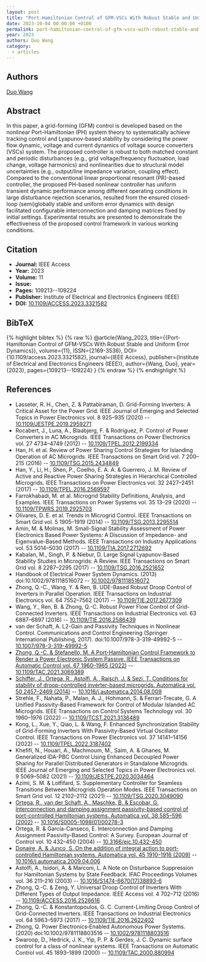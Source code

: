 ```yaml
---
layout: post
title: "Port-Hamiltonian Control of GFM-VSCs With Robust Stable and Uniform Error Dynamics"
date: 2023-10-04 00:00:00 +0100
permalink: port-hamiltonian-control-of-gfm-vscs-with-robust-stable-and-uniform-error-dynamics
year: 2023
authors: Duo Wang
category:
  - articles
---
```

 
## Authors
[Duo Wang](authors/duo_wang)
 
## Abstract
In this paper, a grid-forming (GFM) control is developed based on the nonlinear Port-Hamiltonian (PH) system theory to systematically achieve tracking control and Lyapunov-based stability by considering the power flow dynamic, voltage and current dynamics of voltage source converters (VSCs) system. The proposed controller is robust to both matched constant and periodic disturbances (e.g., grid voltage/frequency fluctuation, load change, voltage harmonics) and nonlinearities due to structural model uncertainties (e.g., output/line impedance variation, coupling effect). Compared to the conventional linear proportional resonant (PR)-based controller, the proposed PH-based nonlinear controller has uniform transient dynamic performance among different operating conditions in large disturbance rejection scenarios, resulted from the ensured closed-loop (semi)globally stable and uniform error dynamics with design facilitated configurable interconnection and damping matrices fixed by initial settings. Experimental results are presented to demonstrate the effectiveness of the proposed control framework in various working conditions.
 
## Citation
- **Journal:** IEEE Access
- **Year:** 2023
- **Volume:** 11
- **Issue:** 
- **Pages:** 109213--109224
- **Publisher:** Institute of Electrical and Electronics Engineers (IEEE)
- **DOI:** [10.1109/ACCESS.2023.3321582](https://doi.org/10.1109/ACCESS.2023.3321582)
 
## BibTeX
{% highlight bibtex %}
{% raw %}
@article{Wang_2023,
  title={{Port-Hamiltonian Control of GFM-VSCs With Robust Stable and Uniform Error Dynamics}},
  volume={11},
  ISSN={2169-3536},
  DOI={10.1109/access.2023.3321582},
  journal={IEEE Access},
  publisher={Institute of Electrical and Electronics Engineers (IEEE)},
  author={Wang, Duo},
  year={2023},
  pages={109213--109224}
}
{% endraw %}
{% endhighlight %}
 
## References
- Lasseter, R. H., Chen, Z. & Pattabiraman, D. Grid-Forming Inverters: A Critical Asset for the Power Grid. IEEE Journal of Emerging and Selected Topics in Power Electronics vol. 8 925–935 (2020) -- [10.1109/JESTPE.2019.2959271](https://doi.org/10.1109/JESTPE.2019.2959271)
- Rocabert, J., Luna, A., Blaabjerg, F. & Rodríguez, P. Control of Power Converters in AC Microgrids. IEEE Transactions on Power Electronics vol. 27 4734–4749 (2012) -- [10.1109/TPEL.2012.2199334](https://doi.org/10.1109/TPEL.2012.2199334)
- Han, H. et al. Review of Power Sharing Control Strategies for Islanding Operation of AC Microgrids. IEEE Transactions on Smart Grid vol. 7 200–215 (2016) -- [10.1109/TSG.2015.2434849](https://doi.org/10.1109/TSG.2015.2434849)
- Han, Y., Li, H., Shen, P., Coelho, E. A. A. & Guerrero, J. M. Review of Active and Reactive Power Sharing Strategies in Hierarchical Controlled Microgrids. IEEE Transactions on Power Electronics vol. 32 2427–2451 (2017) -- [10.1109/TPEL.2016.2569597](https://doi.org/10.1109/TPEL.2016.2569597)
- Farrokhabadi, M. et al. Microgrid Stability Definitions, Analysis, and Examples. IEEE Transactions on Power Systems vol. 35 13–29 (2020) -- [10.1109/TPWRS.2019.2925703](https://doi.org/10.1109/TPWRS.2019.2925703)
- Olivares, D. E. et al. Trends in Microgrid Control. IEEE Transactions on Smart Grid vol. 5 1905–1919 (2014) -- [10.1109/TSG.2013.2295514](https://doi.org/10.1109/TSG.2013.2295514)
- Amin, M. & Molinas, M. Small-Signal Stability Assessment of Power Electronics Based Power Systems: A Discussion of Impedance- and Eigenvalue-Based Methods. IEEE Transactions on Industry Applications vol. 53 5014–5030 (2017) -- [10.1109/TIA.2017.2712692](https://doi.org/10.1109/TIA.2017.2712692)
- Kabalan, M., Singh, P. & Niebur, D. Large Signal Lyapunov-Based Stability Studies in Microgrids: A Review. IEEE Transactions on Smart Grid vol. 8 2287–2295 (2017) -- [10.1109/TSG.2016.2521652](https://doi.org/10.1109/TSG.2016.2521652)
- Handbook of Electrical Power System Dynamics. (2013) doi:10.1002/9781118516072 -- [10.1002/9781118516072](https://doi.org/10.1002/9781118516072)
- Zhong, Q.-C., Wang, Y. & Ren, B. UDE-Based Robust Droop Control of Inverters in Parallel Operation. IEEE Transactions on Industrial Electronics vol. 64 7552–7562 (2017) -- [10.1109/TIE.2017.2677309](https://doi.org/10.1109/TIE.2017.2677309)
- Wang, Y., Ren, B. & Zhong, Q.-C. Robust Power Flow Control of Grid-Connected Inverters. IEEE Transactions on Industrial Electronics vol. 63 6887–6897 (2016) -- [10.1109/TIE.2016.2586439](https://doi.org/10.1109/TIE.2016.2586439)
- van der Schaft, A. L2-Gain and Passivity Techniques in Nonlinear Control. Communications and Control Engineering (Springer International Publishing, 2017). doi:10.1007/978-3-319-49992-5 -- [10.1007/978-3-319-49992-5](https://doi.org/10.1007/978-3-319-49992-5)
- [Zhong, Q.-C. & Stefanello, M. A Port-Hamiltonian Control Framework to Render a Power Electronic System Passive. IEEE Transactions on Automatic Control vol. 67 1960–1965 (2022)](a-port-hamiltonian-control-framework-to-render-a-power-electronic-system-passive) -- [10.1109/TAC.2021.3069389](https://doi.org/10.1109/TAC.2021.3069389)
- [Schiffer, J., Ortega, R., Astolfi, A., Raisch, J. & Sezi, T. Conditions for stability of droop-controlled inverter-based microgrids. Automatica vol. 50 2457–2469 (2014)](conditions-for-stability-of-droop-controlled-inverter-based-microgrids) -- [10.1016/j.automatica.2014.08.009](https://doi.org/10.1016/j.automatica.2014.08.009)
- Strehle, F., Nahata, P., Malan, A. J., Hohmann, S. & Ferrari-Trecate, G. A Unified Passivity-Based Framework for Control of Modular Islanded AC Microgrids. IEEE Transactions on Control Systems Technology vol. 30 1960–1976 (2022) -- [10.1109/TCST.2021.3136489](https://doi.org/10.1109/TCST.2021.3136489)
- Kong, L., Xue, Y., Qiao, L. & Wang, F. Enhanced Synchronization Stability of Grid-Forming Inverters With Passivity-Based Virtual Oscillator Control. IEEE Transactions on Power Electronics vol. 37 14141–14156 (2022) -- [10.1109/TPEL.2022.3187402](https://doi.org/10.1109/TPEL.2022.3187402)
- Khefifi, N., Houari, A., Machmoum, M., Saim, A. & Ghanes, M. Generalized IDA-PBC Control Using Enhanced Decoupled Power Sharing for Parallel Distributed Generators in Standalone Microgrids. IEEE Journal of Emerging and Selected Topics in Power Electronics vol. 9 5069–5082 (2021) -- [10.1109/JESTPE.2020.3034464](https://doi.org/10.1109/JESTPE.2020.3034464)
- Azimi, S. M. & Lotfifard, S. Supplementary Controller for Seamless Transitions Between Microgrids Operation Modes. IEEE Transactions on Smart Grid vol. 12 2102–2112 (2021) -- [10.1109/TSG.2020.3049090](https://doi.org/10.1109/TSG.2020.3049090)
- [Ortega, R., van der Schaft, A., Maschke, B. & Escobar, G. Interconnection and damping assignment passivity-based control of port-controlled Hamiltonian systems. Automatica vol. 38 585–596 (2002)](interconnection-and-damping-assignment-passivity-based-control-of-port-controlled-hamiltonian-systems) -- [10.1016/S0005-1098(01)00278-3](https://doi.org/10.1016/S0005-1098(01)00278-3)
- Ortega, R. & García-Canseco, E. Interconnection and Damping Assignment Passivity-Based Control: A Survey. European Journal of Control vol. 10 432–450 (2004) -- [10.3166/ejc.10.432-450](https://doi.org/10.3166/ejc.10.432-450)
- [Donaire, A. & Junco, S. On the addition of integral action to port-controlled Hamiltonian systems. Automatica vol. 45 1910–1916 (2009)](on-the-addition-of-integral-action-to-port-controlled-hamiltonian-systems) -- [10.1016/j.automatica.2009.04.006](https://doi.org/10.1016/j.automatica.2009.04.006)
- Astolfi, A., Isidori, A. & Marconi, L. A Note on Disturbance Suppression for Hamiltonian Systems by State Feedback. IFAC Proceedings Volumes vol. 36 211–216 (2003) -- [10.1016/S1474-6670(17)38893-6](https://doi.org/10.1016/S1474-6670(17)38893-6)
- Zhong, Q.-C. & Zeng, Y. Universal Droop Control of Inverters With Different Types of Output Impedance. IEEE Access vol. 4 702–712 (2016) -- [10.1109/ACCESS.2016.2526616](https://doi.org/10.1109/ACCESS.2016.2526616)
- Zhong, Q.-C. & Konstantopoulos, G. C. Current-Limiting Droop Control of Grid-Connected Inverters. IEEE Transactions on Industrial Electronics vol. 64 5963–5973 (2017) -- [10.1109/TIE.2016.2622402](https://doi.org/10.1109/TIE.2016.2622402)
- Zhong, Q. Power Electronics‐Enabled Autonomous Power Systems. (2020) doi:10.1002/9781118803516 -- [10.1002/9781118803516](https://doi.org/10.1002/9781118803516)
- Swaroop, D., Hedrick, J. K., Yip, P. P. & Gerdes, J. C. Dynamic surface control for a class of nonlinear systems. IEEE Transactions on Automatic Control vol. 45 1893–1899 (2000) -- [10.1109/TAC.2000.880994](https://doi.org/10.1109/TAC.2000.880994)

